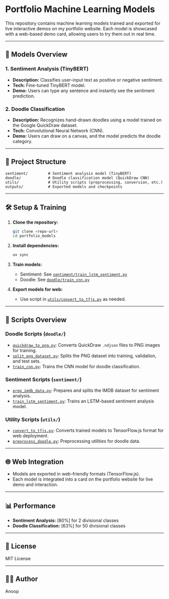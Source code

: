 # Portfolio Machine Learning Models

This repository contains machine learning models trained and exported for live interactive demos on my portfolio website. Each model is showcased with a web-based demo card, allowing users to try them out in real time.

---

## 🚀 Models Overview

### 1. Sentiment Analysis (TinyBERT)
- **Description:** Classifies user-input text as positive or negative sentiment.
- **Tech:** Fine-tuned TinyBERT model.
- **Demo:** Users can type any sentence and instantly see the sentiment prediction.

### 2. Doodle Classification
- **Description:** Recognizes hand-drawn doodles using a model trained on the Google QuickDraw dataset.
- **Tech:** Convolutional Neural Network (CNN).
- **Demo:** Users can draw on a canvas, and the model predicts the doodle category.

---

## 📁 Project Structure

```
sentiment/         # Sentiment analysis model (TinyBERT)
doodle/            # Doodle classification model (QuickDraw CNN)
utils/             # Utility scripts (preprocessing, conversion, etc.)
outputs/           # Exported models and checkpoints
```

---

## 🛠️ Setup & Training

1. **Clone the repository:**
   ```bash
   git clone <repo-url>
   cd portfolio_models
   ```

2. **Install dependencies:**
   ```bash
   uv sync
   ```

3. **Train models:**
   - Sentiment: See [`sentiment/train_lstm_sentiment.py`](sentiment/train_lstm_sentiment.py)
   - Doodle: See [`doodle/train_cnn.py`](doodle/train_cnn.py)

4. **Export models for web:**
   - Use script in [`utils/convert_to_tfjs.py`](utils/convert_to_tfjs.py) as needed.

---

## 🧩 Scripts Overview

### Doodle Scripts (`doodle/`)
- [`quickdraw_to_png.py`](doodle/quickdraw_to_png.py): Converts QuickDraw `.ndjson` files to PNG images for training.
- [`split_png_dataset.py`](doodle/split_png_dataset.py): Splits the PNG dataset into training, validation, and test sets.
- [`train_cnn.py`](doodle/train_cnn.py): Trains the CNN model for doodle classification.

### Sentiment Scripts (`sentiment/`)
- [`prep_imdb_data.py`](sentiment/prep_imdb_data.py): Prepares and splits the IMDB dataset for sentiment analysis.
- [`train_lstm_sentiment.py`](sentiment/train_lstm_sentiment.py): Trains an LSTM-based sentiment analysis model.

### Utility Scripts (`utils/`)
- [`convert_to_tfjs.py`](utils/convert_to_tfjs.py): Converts trained models to TensorFlow.js format for web deployment.
- [`preprocess_doodle.py`](utils/preprocess_doodle.py): Preprocessing utilities for doodle data.

---

## 🌐 Web Integration

- Models are exported in web-friendly formats (TensorFlow.js).
- Each model is integrated into a card on the portfolio website for live demo and interaction.

---

## 📊 Performance

- **Sentiment Analysis:** [80%] for 2 divisional classes
- **Doodle Classification:** [63%] for 50 divisional classes

---

## 📄 License

MIT License

---

## 🙋‍♂️ Author

Anoop